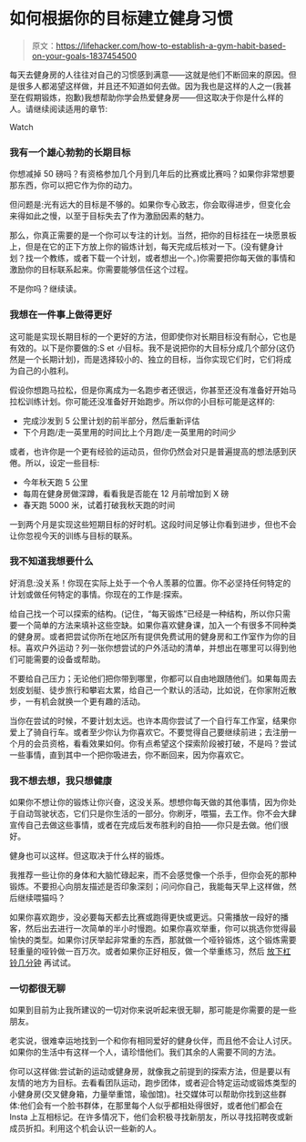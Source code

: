 # 如何根据你的目标建立健身习惯

> 原文：<https://lifehacker.com/how-to-establish-a-gym-habit-based-on-your-goals-1837454500>

每天去健身房的人往往对自己的习惯感到满意——这就是他们不断回来的原因。但是很多人都渴望这样做，并且还不知道如何去做。因为我也是这样的人之一(我甚至在假期锻炼，抱歉)我想帮助你学会热爱健身房——但这取决于你是什么样的人。请继续阅读适用的章节:

Watch

### 我有一个雄心勃勃的长期目标

你想减掉 50 磅吗？有资格参加几个月到几年后的比赛或比赛吗？如果你非常想要那东西，你可以把它作为你的动力。

但问题是:光有远大的目标是不够的。如果你专心致志，你会取得进步，但变化会来得如此之慢，以至于目标失去了作为激励因素的魅力。

那么，你真正需要的是一个你可以专注的计划。当然，把你的目标挂在一块愿景板上，但是在它的正下方放上你的锻炼计划，每天完成后核对一下。(没有健身计划？找一个教练，或者下载一个计划，或者想出一个。)你需要把你每天做的事情和激励你的目标联系起来。你需要能够信任这个过程。

不是你吗？继续读。

### 我想在一件事上做得更好

这可能是实现长期目标的一个更好的方法，但即使你对长期目标没有耐心，它也是有效的。以下是你要做的:S et *小*目标。我不是说把你的大目标分成几个部分(这仍然是一个长期计划)，而是选择较小的、独立的目标，当你实现它们时，它们将成为自己的小胜利。

假设你想跑马拉松，但是你离成为一名跑步者还很远，你甚至还没有准备好开始马拉松训练计划。你可能还没准备好开始跑步。所以你的小目标可能是这样的:

*   完成沙发到 5 公里计划的前半部分，然后重新评估
*   下个月跑/走一英里用的时间比上个月跑/走一英里用的时间少

或者，也许你是一个更有经验的运动员，但你仍然会对只是普遍提高的想法感到厌倦。所以，设定一些目标:

*   今年秋天跑 5 公里
*   每周在健身房做深蹲，看看我是否能在 12 月前增加到 X 磅
*   春天跑 5000 米，试着打破我秋天跑的时间

一到两个月是实现这些短期目标的好时机。这段时间足够让你看到进步，但也不会让你忽视今天的训练与目标的联系。

### 我不知道我想要什么

好消息:没关系！你现在实际上处于一个令人羡慕的位置。你不必坚持任何特定的计划或做任何特定的事情。你现在的工作是:探索。

给自己找一个可以探索的结构。(记住，“每天锻炼”已经是一种结构，所以你只需要一个简单的方法来填补这些空缺。如果你喜欢健身课，加入一个有很多不同种类的健身房。或者把尝试你所在地区所有提供免费试用的健身房和工作室作为你的目标。喜欢户外运动？列一张你想尝试的户外活动的清单，并想出在哪里可以得到他们可能需要的设备或帮助。

不要给自己压力；无论他们把你带到哪里，你都可以自由地跟随他们。如果每周去划皮划艇、徒步旅行和攀岩太累，给自己一个默认的活动，比如说，在你家附近散步，一有机会就换一个更有趣的活动。

当你在尝试的时候，不要计划太远。也许本周你尝试了一个自行车工作室，结果你爱上了骑自行车。或者至少你认为你喜欢它。不要觉得自己要继续前进；去注册一个月的会员资格，看看效果如何。你有点希望这个探索阶段被打破，不是吗？尝试一些事情，直到其中一个把你吸进去，你不断回来，因为你喜欢它。

### 我不想去想，我只想健康

如果你不想让你的锻炼让你兴奋，这没关系。想想你每天做的其他事情，因为你处于自动驾驶状态，它们只是你生活的一部分。你刷牙，喂猫，去工作。你不会大肆宣传自己去做这些事情，或者在完成后发布胜利的自拍——你只是去做。他们很好。

健身也可以这样。但这取决于什么样的锻炼。

我推荐一些让你的身体和大脑忙碌起来，而不会感觉像一个杀手，但你会死的那种锻炼。不要担心向朋友描述是否印象深刻；问问你自己，我能每天早上这样做，然后继续喂猫吗？

如果你喜欢跑步，没必要每天都去比赛或跑得更快或更远。只需播放一段好的播客，然后出去进行一次简单的半小时慢跑。如果你喜欢举重，你可以挑选你觉得最愉快的类型。如果你讨厌举起非常重的东西，那就做一个哑铃锻炼，这个锻炼需要轻重量的哑铃做一百万次。或者如果你正好相反，做一个举重练习，然后 [放下杠铃几分钟](https://vitals.lifehacker.com/how-long-you-should-rest-between-sets-for-the-biggest-t-1782785683) 再试试。

### 一切都很无聊

如果到目前为止我所建议的一切对你来说听起来很无聊，那可能是你需要的是一些朋友。

老实说，很难幸运地找到一个和你有相同爱好的健身伙伴，而且他不会让人讨厌。如果你的生活中有这样一个人，请珍惜他们。我们其余的人需要不同的方法。

你可以这样做:尝试新的运动或健身房，就像我之前提到的探索方法，但是要以有友情的地方为目标。去看看团队运动，跑步团体，或者迎合特定运动或锻炼类型的小健身房(交叉健身箱，力量举重馆，瑜伽馆)。社交媒体可以帮助你找到这些群体:他们会有一个脸书群体，在那里每个人似乎都相处得很好，或者他们都会在 Insta 上互相标记。在许多情况下，他们会积极寻找新朋友，所以寻找招聘夜或新成员折扣。利用这个机会认识一些新的人。